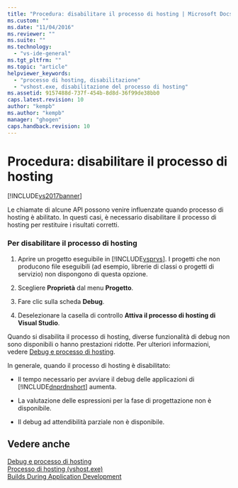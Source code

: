 ```yaml
---
title: "Procedura: disabilitare il processo di hosting | Microsoft Docs"
ms.custom: ""
ms.date: "11/04/2016"
ms.reviewer: ""
ms.suite: ""
ms.technology: 
  - "vs-ide-general"
ms.tgt_pltfrm: ""
ms.topic: "article"
helpviewer_keywords: 
  - "processo di hosting, disabilitazione"
  - "vshost.exe, disabilitazione del processo di hosting"
ms.assetid: 9157488d-737f-454b-8d8d-36f99de38bb0
caps.latest.revision: 10
author: "kempb"
ms.author: "kempb"
manager: "ghogen"
caps.handback.revision: 10
---
```

# Procedura: disabilitare il processo di hosting
[!INCLUDE[vs2017banner](../code-quality/includes/vs2017banner.md)]

Le chiamate di alcune API possono venire influenzate quando processo di hosting è abilitato.  In questi casi, è necessario disabilitare il processo di hosting per restituire i risultati corretti.  
  
### Per disabilitare il processo di hosting  
  
1.  Aprire un progetto eseguibile in [!INCLUDE[vsprvs](../code-quality/includes/vsprvs_md.md)].  I progetti che non producono file eseguibili \(ad esempio, librerie di classi o progetti di servizio\) non dispongono di questa opzione.  
  
2.  Scegliere **Proprietà** dal menu **Progetto**.  
  
3.  Fare clic sulla scheda **Debug**.  
  
4.  Deselezionare la casella di controllo **Attiva il processo di hosting di Visual Studio**.  
  
 Quando si disabilita il processo di hosting, diverse funzionalità di debug non sono disponibili o hanno prestazioni ridotte.  Per ulteriori informazioni, vedere [Debug e processo di hosting](../debugger/debugging-and-the-hosting-process.md).  
  
 In generale, quando il processo di hosting è disabilitato:  
  
-   Il tempo necessario per avviare il debug delle applicazioni di [!INCLUDE[dnprdnshort](../code-quality/includes/dnprdnshort_md.md)] aumenta.  
  
-   La valutazione delle espressioni per la fase di progettazione non è disponibile.  
  
-   Il debug ad attendibilità parziale non è disponibile.  
  
## Vedere anche  
 [Debug e processo di hosting](../debugger/debugging-and-the-hosting-process.md)   
 [Processo di hosting \(vshost.exe\)](../ide/hosting-process-vshost-exe.md)   
 [Builds During Application Development](http://msdn.microsoft.com/it-it/c9497d62-3b7b-4449-88e8-cf27acc9efe6)